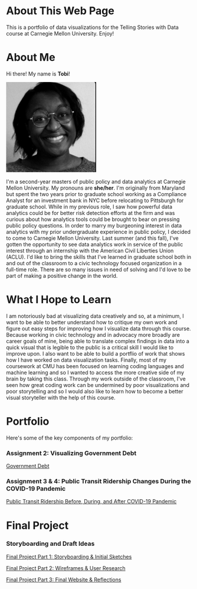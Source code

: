 # About This Web Page
This is a portfolio of data visualizations for the Telling Stories with Data course at Carnegie Mellon University. Enjoy!




# About Me
Hi there! My name is **Tobi**!

![profile pic](tobi_pic.png)


I'm a second-year masters of public policy and data analytics at Carnegie Mellon University. My pronouns are **she/her**. I'm originally from Maryland but spent the two years prior to graduate school working as a Compliance Analyst for an investment bank in NYC before relocating to Pittsburgh for graduate school. While in my previous role, I saw how powerful data analytics could be for better risk detection efforts at the firm and was curious about how analytics tools could be brought to bear on pressing public policy questions. In order to marry my burgeoning interest in data analytics with my prior undergraduate experience in public policy, I decided to come to Carnegie Mellon University. Last summer (and this fall), I've gotten the opportunity to see data analytics work in service of the public interest through an internship with the American Civil Liberties Union (ACLU). I'd like to bring the skills that I've learned in graduate school both in and out of the classroom to a civic technology focused organization in a full-time role. There are so many issues in need of solving and I'd love to be part of making a positive change in the world.


# What I Hope to Learn

I am notoriously bad at visualizing data creatively and so, at a minimum, I want to be able to better understand how to critique my own work and figure out easy steps for improving how I visualize data through this course. Because working in civic technology and in advocacy more broadly are career goals of mine, being able to translate complex findings in data into a quick visual that is legible to the public is a critical skill I would like to improve upon. I also want to be able to build a portflio of work that shows how I have worked on data visualization tasks. Finally, most of my coursework at CMU has been focused on learning coding languages and machine learning and so I wanted to access the more creative side of my brain by taking this class. Through my work outside of the classroom, I've seen how great coding work can be undermined by poor visualizations and poor storytelling and so I would also like to learn how to become a better visual storyteller with the help of this course. 

# Portfolio
Here's some of the key components of my portfolio:


### Assignment 2: Visualizing Government Debt

[Government Debt](govdebtviz.md)

### Assignment 3 & 4: Public Transit Ridership Changes During the COVID-19 Pandemic

[Public Transit Ridership Before, During, and After COVID-19 Pandemic](transitviz.md)


# Final Project

### Storyboarding and Draft Ideas

[Final Project Part 1: Storyboarding & Initial Sketches](finalprojoverview.md)

[Final Project Part 2: Wireframes & User Research](finalprojpart2.md)

[Final Project Part 3: Final Website & Reflections](part3.md)


